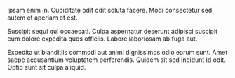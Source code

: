 Ipsam enim in. Cupiditate odit odit soluta facere. Modi consectetur sed autem et aperiam et est.
 Suscipit sequi qui occaecati. Culpa aspernatur deserunt adipisci suscipit eum dolore expedita quos officiis. Labore laboriosam ab fuga aut.
 Expedita ut blanditiis commodi aut animi dignissimos odio earum sunt. Amet saepe accusantium voluptatem perferendis. Quidem sit sed incidunt id odit. Optio sunt sit culpa aliquid.